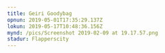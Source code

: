 ```yaml
---
title: Geiri Goodybag
opnun: 2019-05-01T17:35:29.137Z
lokun: 2019-05-17T10:48:36.156Z
mynd: /pics/Screenshot 2019-02-09 at 19.17.57.png
stadur: Flapperscity
---
```


